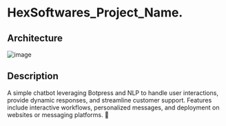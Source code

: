 # HexSoftwares_Project_Name.

## Architecture
![image](https://github.com/user-attachments/assets/d110dceb-2356-453c-ad2d-e9b8b88cf9e8)

##  Description
A simple chatbot leveraging Botpress and NLP to handle user interactions, provide dynamic responses, and streamline customer support. Features include interactive workflows, personalized messages, and deployment on websites or messaging platforms. 🚀
